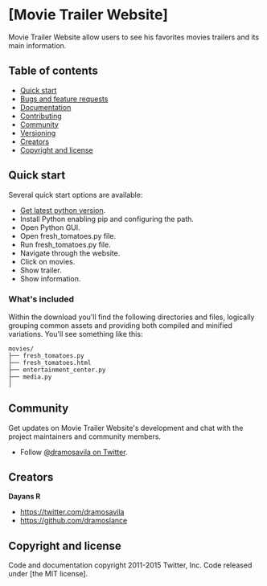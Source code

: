 # [Movie Trailer Website]

Movie Trailer Website allow users to see his favorites movies trailers and its main information.


## Table of contents

* [Quick start](#quick-start)
* [Bugs and feature requests](#bugs-and-feature-requests)
* [Documentation](#documentation)
* [Contributing](#contributing)
* [Community](#community)
* [Versioning](#versioning)
* [Creators](#creators)
* [Copyright and license](#copyright-and-license)


## Quick start

Several quick start options are available:

* [Get latest python version](https://www.python.org/ftp/python/2.7.10/python-2.7.10.amd64.msi).
* Install Python enabling pip and configuring the path.
* Open Python GUI.
* Open fresh_tomatoes.py file.
* Run fresh_tomatoes.py file.
* Navigate through the website.
* Click on movies.
* Show trailer.
* Show information.


### What's included

Within the download you'll find the following directories and files, logically grouping common assets and providing both compiled and minified variations. You'll see something like this:

```
movies/
├── fresh_tomatoes.py
├── fresh_tomatoes.html
├── entertainment_center.py
├── media.py
│  
```

## Community

Get updates on Movie Trailer Website's development and chat with the project maintainers and community members.

* Follow [@dramosavila on Twitter](https://twitter.com/dramosavila).

## Creators

**Dayans R**

* <https://twitter.com/dramosavila>
* <https://github.com/dramoslance>

## Copyright and license

Code and documentation copyright 2011-2015 Twitter, Inc. Code released under [the MIT license].

